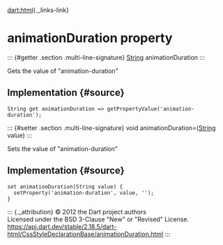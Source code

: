 [dart:html](../../dart-html/dart-html-library){._links-link}

animationDuration property
==========================

::: {#getter .section .multi-line-signature}
[String](../../dart-core/string-class) animationDuration
:::

Gets the value of \"animation-duration\"

Implementation {#source}
--------------

``` {.language-dart data-language="dart"}
String get animationDuration => getPropertyValue('animation-duration');
```

::: {#setter .section .multi-line-signature}
void animationDuration=([String](../../dart-core/string-class) value)
:::

Sets the value of \"animation-duration\"

Implementation {#source}
--------------

``` {.language-dart data-language="dart"}
set animationDuration(String value) {
  setProperty('animation-duration', value, '');
}
```

::: {._attribution}
© 2012 the Dart project authors\
Licensed under the BSD 3-Clause \"New\" or \"Revised\" License.\
<https://api.dart.dev/stable/2.18.5/dart-html/CssStyleDeclarationBase/animationDuration.html>
:::
